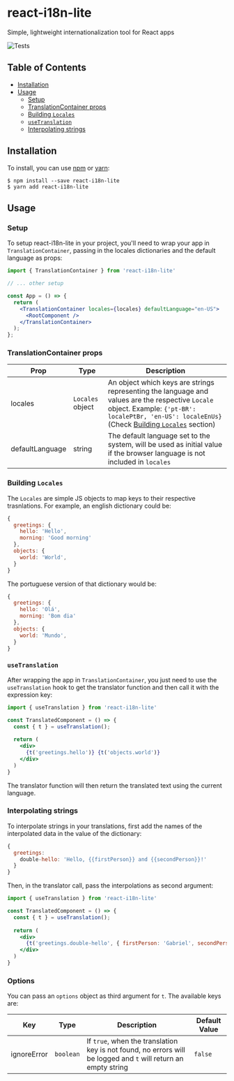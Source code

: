 # react-i18n-lite

Simple, lightweight internationalization tool for React apps

![Tests](https://github.com/yestechnology/react-i18n-lite/actions/workflows/tests.yml/badge.svg)

## Table of Contents

* [Installation](#installation)
* [Usage](#usage)
  * [Setup](#setup)
  * [TranslationContainer props](#translationcontainer-props)
  * [Building `Locales`](#building-locales)
  * [`useTranslation`](#usetranslation)
  * [Interpolating strings](#interpolating-strings)

## Installation

To install, you can use [npm](https://npmjs.org/) or [yarn](https://yarnpkg.com):


    $ npm install --save react-i18n-lite
    $ yarn add react-i18n-lite


## Usage

### Setup

To setup react-i18n-lite in your project, you'll need to wrap your app in `TranslationContainer`, passing in the locales dictionaries and the default language as props:

```jsx
import { TranslationContainer } from 'react-i18n-lite'

// ... other setup

const App = () => {
  return (
    <TranslationContainer locales={locales} defaultLanguage="en-US">
      <RootComponent />
    </TranslationContainer>
  );
};
```

### TranslationContainer props

| Prop  |  Type  | Description |
| ------------------- | ------------------- |----------|
|  locales |  `Locales` object | An object which keys are strings representing the language and values are the respective `Locale` object. Example: `{'pt-BR': localePtBr, 'en-US': localeEnUs}` (Check [Building `Locales`](#building-locales) section) |
|  defaultLanguage |  string | The default language set to the system, will be used as initial value if the browser language is not included in `locales` |

### Building `Locales`

The `Locales` are simple JS objects to map keys to their respective trasnlations. For example, an english dictionary could be:

```js
{
  greetings: {
    hello: 'Hello',
    morning: 'Good morning'
  },
  objects: {
    world: 'World',
  }
}
```

The portuguese version of that dictionary would be:

```js
{
  greetings: {
    hello: 'Olá',
    morning: 'Bom dia'
  },
  objects: {
    world: 'Mundo',
  }
}
```

### `useTranslation`

After wrapping the app in `TranslationContainer`, you just need to use the `useTranslation` hook to get the translator function and then call it with the expression key:
```jsx
import { useTranslation } from 'react-i18n-lite'

const TranslatedComponent = () => {
  const { t } = useTranslation();
  
  return (
    <div>
      {t('greetings.hello')} {t('objects.world')}
    </div>
  )
}
```

The translator function will then return the translated text using the current language.


### Interpolating strings

To interpolate strings in your translations, first add the names of the interpolated data in the value of the dictionary:

```js
{
  greetings:
    double-hello: 'Hello, {{firstPerson}} and {{secondPerson}}!'
  }
}
```

Then, in the translator call, pass the interpolations as second argument:

```jsx
import { useTranslation } from 'react-i18n-lite'

const TranslatedComponent = () => {
  const { t } = useTranslation();
  
  return (
    <div>
      {t('greetings.double-hello', { firstPerson: 'Gabriel', secondPerson: 'Ricardo' })}
    </div>
  )
}
```

### Options

You can pass an `options` object as third argument for `t`. The available keys are:

| Key  |  Type  | Description | Default Value |
| ------------------- | ------------------- |----------|--------|
|  ignoreError |  `boolean` | If `true`, when the translation key is not found, no errors will be logged and `t` will return an empty string | `false`
